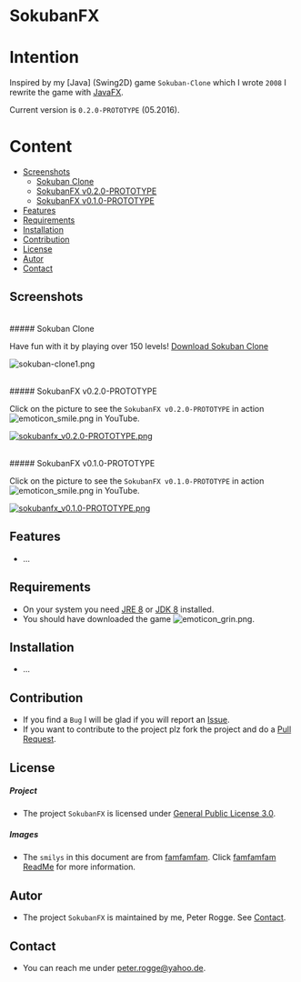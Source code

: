 SokubanFX
===



Intention
===

Inspired by my [Java] (Swing2D) game `Sokuban-Clone` which I wrote `2008` I 
rewrite the game with [JavaFX].

Current version is `0.2.0-PROTOTYPE` (05.2016).


Content
===

* [Screenshots](#Screenshots)
    * [Sokuban Clone](#SokubanClone)
    * [SokubanFX v0.2.0-PROTOTYPE](#SokubanFX_v0-2-0)
    * [SokubanFX v0.1.0-PROTOTYPE](#SokubanFX_v0-1-0)
* [Features](#Features)
* [Requirements](#Requirements)
* [Installation](#Installation)
* [Contribution](#Contribution)
* [License](#License)
* [Autor](#Autor)
* [Contact](#Contact)



Screenshots<a name="Screenshots" />
---

<br />
##### Sokuban Clone<a name="SokubanClone" />

Have fun with it by playing over 150 levels! [Download Sokuban Clone]

![sokuban-clone1.png][sokuban-clone1]


<br />
##### SokubanFX v0.2.0-PROTOTYPE<a name="SokubanFX_v0-2-0" />

Click on the picture to see the `SokubanFX v0.2.0-PROTOTYPE` in action 
![emoticon_smile.png][emoticon_smile] in YouTube.

[![sokubanfx_v0.2.0-PROTOTYPE.png][sokubanfx_v0.2.0-PROTOTYPE]](https://www.youtube.com/watch?v=iKBfqk0ANj8 "SokubanFX v0.2.0-PROTOTYPE")


<br />
##### SokubanFX v0.1.0-PROTOTYPE<a name="SokubanFX_v0-1-0" />

Click on the picture to see the `SokubanFX v0.1.0-PROTOTYPE` in action 
![emoticon_smile.png][emoticon_smile] in YouTube.

[![sokubanfx_v0.1.0-PROTOTYPE.png][sokubanfx_v0.1.0-PROTOTYPE]](https://www.youtube.com/watch?v=Kp1vWjLTIvY "SokubanFX v0.1.0-PROTOTYPE")



Features<a name="Features" />
---

* ...



Requirements<a name="Requirements" />
---

* On your system you need [JRE 8] or [JDK 8] installed.
* You should have downloaded the game ![emoticon_grin.png][emoticon_grin].



Installation<a name="Installation" />
---

* ...



Contribution<a name="Contribution" />
---

* If you find a `Bug` I will be glad if you will report an [Issue].
* If you want to contribute to the project plz fork the project and do a [Pull Request].



License<a name="License" />
---

##### Project
* The project `SokubanFX` is licensed under [General Public License 3.0].


##### Images
* The `smilys` in this document are from [famfamfam]. Click [famfamfam ReadMe] 
  for more information.



Autor<a name="Autor" />
---

* The project `SokubanFX` is maintained by me, Peter Rogge. 
  See [Contact](#Contact).



Contact<a name="Contact" />
---

* You can reach me under <peter.rogge@yahoo.de>.



[//]: # (Links)

[famfamfam]:http://www.famfamfam.com/
[famfamfam ReadMe]:https://github.com/Naoghuman/NetBeansIDE-AfterburnerFX-Plugin/files/7315/readme_famfamfam.txt
[FXML]:http://docs.oracle.com/javafx/2/fxml_get_started/jfxpub-fxml_get_started.htm
[General Public License 3.0]:http://www.gnu.org/licenses/gpl-3.0.en.html
[Issue]:https://github.com/Naoghuman/SokubanFX/issues
[JavaFX]:http://docs.oracle.com/javase/8/javase-clienttechnologies.htm
[JDK 8]:http://www.oracle.com/technetwork/java/javase/downloads/jdk8-downloads-2133151.html
[JRE 8]:http://www.oracle.com/technetwork/java/javase/downloads/jre8-downloads-2133155.html
[Maven]:http://maven.apache.org/
[NetBeans IDE]:https://netbeans.org/
[Open Source]:https://en.wikipedia.org/wiki/Open_source
[Pull Request]:https://help.github.com/articles/using-pull-requests
[Download Sokuban Clone]:https://github.com/Naoghuman/sokuban-clone/releases/tag/v1.0



[//]: # (Images)

[sokuban-clone1]:https://cloud.githubusercontent.com/assets/8161815/12365174/72d57abc-bbd3-11e5-84d8-80c5d647b897.png

[sokubanfx_v0.1.0-PROTOTYPE]:https://cloud.githubusercontent.com/assets/8161815/14934322/9fe78dec-0ead-11e6-9899-cbc4d0eb2576.png
[sokubanfx_v0.2.0-PROTOTYPE]:https://cloud.githubusercontent.com/assets/8161815/15099058/64cdb6fa-154c-11e6-813f-3c275c13e3a9.png

[emoticon_smile]:https://cloud.githubusercontent.com/assets/8161815/10268707/76d6c5f2-6ac1-11e5-9330-15a8943f1b0d.png
[emoticon_grin]:https://cloud.githubusercontent.com/assets/8161815/10268709/7b073800-6ac1-11e5-85b3-d0e342acc403.png
[emoticon_tongue]:https://cloud.githubusercontent.com/assets/8161815/10268706/741f41fe-6ac1-11e5-88ea-1b4d807b2283.png
